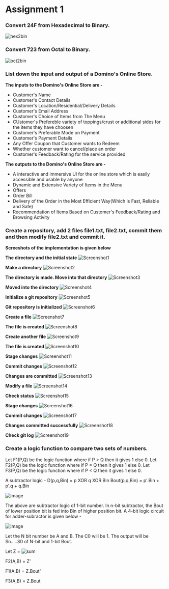 # Assignment 1

### Convert 24F from Hexadecimal to Binary.

![hex2bin](https://user-images.githubusercontent.com/58776463/213848451-5d8fc713-5f2a-4ca7-909a-7b011f667c7a.png)

### Convert 723 from Octal to Binary.

![oct2bin](https://user-images.githubusercontent.com/58776463/213849063-289a3a56-0f0d-44c0-8edf-294a2a8ce04a.png)

### List down the input and output of a Domino's Online Store.

**The inputs to the Domino's Online Store are -**
- Customer's Name
- Customer's Contact Details
- Customer's Location/Residential/Delivery Details
- Customer's Email Address
- Customer's Choice of Items from The Menu
- CUstomer's Prefereble variety of toppings/crust or additional sides for the items they have choosen
- Customer's Preferable Mode on Payment
- Customer's Payment Details
- Any Offer Coupon that Customer wants to Redeem
- Whether customer want to cancel/place an order
- Customer's Feedback/Rating for the service provided

**The outputs to the Domino's Online Store are -**
- A interactive and immersive UI for the online store which is easily accessible and usable by anyone
- Dynamic and Extensive Variety of Items in the Menu
- Offers
- Order Bill
- Delivery of the Order in the Most Efficient Way(Which is Fast, Reliable and Safe)
- Recommendation of Items Based on Customer's Feedback/Rating and Browsing Activity

### Create a repository, add 2 files file1.txt, file2.txt, commit them and then modify file2.txt and commit it.

**Screeshots of the implementation is given below**

**The directory and the initial state**
![Screenshot1](https://user-images.githubusercontent.com/58776463/213862447-3385d559-f8ff-4733-bc5b-fe81c243908e.png)

**Make a directory**
![Screenshot2](https://user-images.githubusercontent.com/58776463/213862449-4f06e949-ba13-4fa3-82b0-0edff4bee31a.png)

**The directory is made. Move into that directory**
![Screenshot3](https://user-images.githubusercontent.com/58776463/213862451-5a9abf17-c317-4bda-a652-6860748c5b5f.png)

**Moved into the directory**
![Screenshot4](https://user-images.githubusercontent.com/58776463/213862454-c2f54da3-0236-43ce-9c68-46c4a95e3bc9.png)

**Initialize a git repository**
![Screenshot5](https://user-images.githubusercontent.com/58776463/213862455-d39ec0df-a725-419b-9b7e-9598bdf000be.png)

**Git repository is initialized**
![Screenshot6](https://user-images.githubusercontent.com/58776463/213862457-386dfd54-4eed-45da-b028-aa5df3e3da9d.png)

**Create a file**
![Screenshot7](https://user-images.githubusercontent.com/58776463/213862458-03afefdc-d443-4b9e-9a47-c60a21ea578b.png)

**The file is created**
![Screenshot8](https://user-images.githubusercontent.com/58776463/213862460-d56b1d64-04aa-4219-b9e4-795df954c84b.png)

**Create another file**
![Screenshot9](https://user-images.githubusercontent.com/58776463/213862461-64d84b92-1d04-4e3e-972e-b987e23b876f.png)

**The file is created**
![Screenshot10](https://user-images.githubusercontent.com/58776463/213862462-9b4c7bbf-5094-46f6-bb46-e911605f2181.png)

**Stage changes**
![Screenshot11](https://user-images.githubusercontent.com/58776463/213862463-e0d98c78-16f1-41e8-8f47-c94d5572f216.png)

**Commit changes**
![Screenshot12](https://user-images.githubusercontent.com/58776463/213862466-41f59561-b6da-4ad0-a35a-48317cad5c90.png)

**Changes are committed**
![Screenshot13](https://user-images.githubusercontent.com/58776463/213862467-a611174c-fa01-4e7c-9af3-10a421c61bfd.png)

**Modify a file**
![Screenshot14](https://user-images.githubusercontent.com/58776463/213862469-b694f3ad-88fe-41bb-b00a-9f2ca9298517.png)

**Check status**
![Screenshot15](https://user-images.githubusercontent.com/58776463/213862470-d514518d-91f6-4fce-b08f-1387ea77bae6.png)

**Stage changes**
![Screenshot16](https://user-images.githubusercontent.com/58776463/213862471-bdc6c907-7bc8-414d-bde5-78f4ff482208.png)

**Commit changes**
![Screenshot17](https://user-images.githubusercontent.com/58776463/213862472-efd11954-f4ea-4375-91c1-2754e8fd0e14.png)

**Changes committed successfully**
![Screenshot18](https://user-images.githubusercontent.com/58776463/213862473-a36399e8-b359-4a9e-bb64-f3b62c2f8700.png)

**Check git log**
![Screenshot19](https://user-images.githubusercontent.com/58776463/213862474-964866a3-8fe8-4fc5-b099-2b7fda89edbd.png)

### Create a logic function to compare two sets of numbers.

Let F1(P,Q) be the logic function where if P > Q then it gives 1 else 0.
Let F2(P,Q) be the logic function where if P = Q then it gives 1 else 0.
Let F3(P,Q) be the logic function where if P < Q then it gives 1 else 0.

A subtractor logic -
D(p,q,Bin) = p XOR q XOR Bin
Bout(p,q,Bin) = p'.Bin + p'.q + q.Bin

![image](https://user-images.githubusercontent.com/58776463/213864692-4325ea43-6427-446d-ac36-dd38654c751e.png)

The above are subtractor logic of 1-bit number. In n-bit subtractor, the Bout of lower position bit is fed into Bin of higher position bit.
A 4-bit logic circuit for adder-subractor is given below -

![image](https://user-images.githubusercontent.com/58776463/213864780-16b81247-fd45-482d-8614-ce88cde26382.png)

Let the N bit number be A and B. The C0 will be 1. The output will be Sn.....S0 of N-bit and 1-bit Bout.

Let Z = ![sum](https://user-images.githubusercontent.com/58776463/213864928-c3cdb344-e5f1-4947-8080-bf5ecdbe2f2e.png)

F2(A,B) = Z'

F1(A,B) = Z.Bout'

F3(A,B) = Z.Bout
